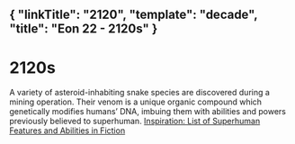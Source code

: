 {
    "linkTitle": "2120",
    "template": "decade",
    "title": "Eon 22 - 2120s"
}
---

# 2120s

A variety of asteroid-inhabiting snake species are discovered during a mining operation.
Their venom is a unique organic compound which genetically modifies humans’ DNA, imbuing them with abilities and powers previously believed to superhuman.
[Inspiration: List of Superhuman Features and Abilities in Fiction](https://en.wikipedia.org/wiki/List_of_superhuman_features_and_abilities_in_fiction)